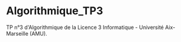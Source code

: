 # Algorithmique_TP3
TP n°3 d'Algorithmique de la Licence 3 Informatique - Université Aix-Marseille (AMU).

